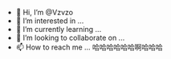 - 👋 Hi, I’m @Vzvzo
- 👀 I’m interested in ...
- 🌱 I’m currently learning ...
- 💞️ I’m looking to collaborate on ...
- 📫 How to reach me ...
哈哈哈哈哈哈啊哈哈哈
<!---
Vzvzo/Vzvzo is a ✨ special ✨ repository because its `README.md` (this file) appears on your GitHub profile.
You can click the Preview link to take a look at your changes.
--->
